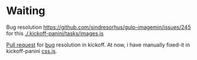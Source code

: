 # Waiting
Bug resolution <https://github.com/sindresorhus/gulp-imagemin/issues/245> for this [./.kickoff-panini/tasks/images.js](./.kickoff-panini/tasks/images.js)  

[Pull request](https://github.com/TryKickoff/kickoff/pull/159) for [bug](https://github.com/TryKickoff/kickoff/issues/157) resolution in kickoff.
At now, i have manually fixed-it in kickoff-panini [css.js](./.kickoff-panini/tasks/images.js).